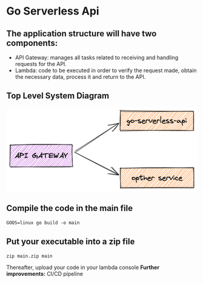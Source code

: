 
# Go Serverless Api

## The application structure will have two components:
- API Gateway: manages all tasks related to receiving and handling requests for the API.
- Lambda: code to be executed in order to verify the request made, obtain the necessary data, process it and return to the API.

## Top Level System Diagram

![component](/docs/arch.png)


## Compile the code in the main file
```console
GOOS=linux go build -o main
```

## Put your executable into a zip file
```console
zip main.zip main
```

Thereafter, upload your code in your lambda console
<b>Further improvements:</b> CI/CD pipeline